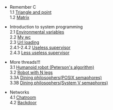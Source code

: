 - Remember C  
    1.1 [Triangle and point](https://github.com/stanislaushimovolos/MIPT_programming_tasks/tree/master/TriangleAndPoint)<br />
    1.2 [Matrix](https://github.com/stanislaushimovolos/MIPT_programming_tasks/tree/master/Matrix)
    
- Introduction to system programming     
    2.1 [Environmental variables](https://github.com/stanislaushimovolos/MIPT_programming_tasks/tree/master/environmentVars)<br />
    2.2 [My wc](https://github.com/stanislaushimovolos/MIPT_programming_tasks/tree/master/myvc)<br />
    2.3 [Url loading](https://github.com/stanislaushimovolos/MIPT_programming_tasks/tree/master/logger)<br />
    2.4.1-2.4.2 [Useless supervisor](https://github.com/stanislaushimovolos/MIPT_programming_tasks/blob/master/supervisor/first_task.c)<br />
    2.4.3 [Less useless supervisor](https://github.com/stanislaushimovolos/MIPT_programming_tasks/blob/master/supervisor/secondTask.cpp) <br />
    
- More threads!!!<br />
    3.1 [Humanoid robot (Peterson's algorithm)](https://github.com/stanislaushimovolos/MIPT_programming_tasks/blob/master/Robot/robot_two_legs.c)<br />
    3.2 [Robot with N legs](https://github.com/stanislaushimovolos/MIPT_programming_tasks/blob/master/Robot/multiRobot.c)<br />
    3.3A [Dining philosophers(POSIX semaphores)](https://github.com/stanislaushimovolos/MIPT_programming_tasks/blob/master/diningPhilosophers/philosophers.c)<br />
    3.3B [Dining philosophers(System V semaphores)](https://github.com/stanislaushimovolos/MIPT_OS_COURSE/blob/master/diningPhilosophers/philosophersForks.c)
    
- Networks<br />
    4.1 [Chatroom](https://github.com/stanislaushimovolos/MIPT_programming_tasks/tree/master/chatRoom)<br />
    4.2 [Backdoor](https://github.com/stanislaushimovolos/MIPT_programming_tasks/tree/master/backdoor)
